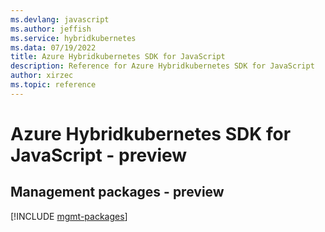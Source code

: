 ```yaml
---
ms.devlang: javascript
ms.author: jeffish
ms.service: hybridkubernetes
ms.data: 07/19/2022
title: Azure Hybridkubernetes SDK for JavaScript
description: Reference for Azure Hybridkubernetes SDK for JavaScript
author: xirzec
ms.topic: reference
---
```

# Azure Hybridkubernetes SDK for JavaScript - preview

## Management packages - preview
[!INCLUDE [mgmt-packages](hybridkubernetes-mgmt-index.md)]

